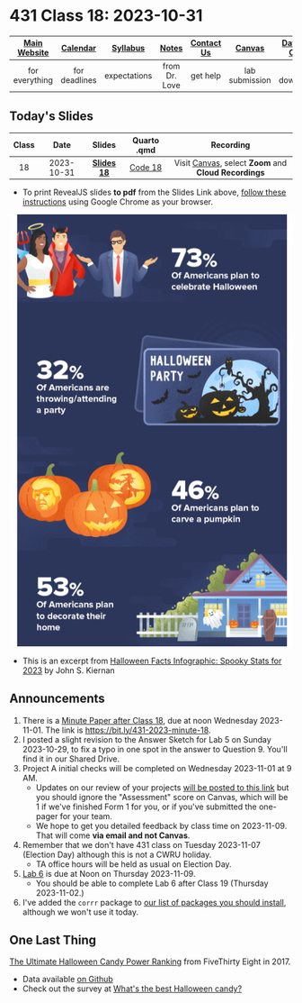 # 431 Class 18: 2023-10-31

[Main Website](https://thomaselove.github.io/431-2023/) | [Calendar](https://thomaselove.github.io/431-2023/calendar.html) | [Syllabus](https://thomaselove.github.io/431-syllabus-2023/) | [Notes](https://thomaselove.github.io/431-notes/) | [Contact Us](https://thomaselove.github.io/431-2023/contact.html) | [Canvas](https://canvas.case.edu) | [Data and Code](https://github.com/THOMASELOVE/431-data)
:-----------: | :--------------: | :----------: | :---------: | :-------------: | :-----------: | :------------:
for everything | for deadlines | expectations | from Dr. Love | get help | lab submission | for downloads

## Today's Slides

Class | Date | Slides | Quarto .qmd | Recording
:---: | :--------: | :------: | :------: | :-------------:
18 | 2023-10-31 | **[Slides 18](https://thomaselove.github.io/431-slides-2023/class18.html)** | [Code 18](https://thomaselove.github.io/431-slides-2023/class18.qmd) | Visit [Canvas](https://canvas.case.edu/), select **Zoom** and **Cloud Recordings**

- To print RevealJS slides **to pdf** from the Slides Link above, [follow these instructions](https://quarto.org/docs/presentations/revealjs/presenting.html#print-to-pdf) using Google Chrome as your browser.

![](halloween.png)

- This is an excerpt from [Halloween Facts Infographic: Spooky Stats for 2023](https://wallethub.com/blog/halloween-facts/25374) by John S. Kiernan

## Announcements

1. There is a [Minute Paper after Class 18](https://bit.ly/431-2023-minute-18), due at noon Wednesday 2023-11-01. The link is <https://bit.ly/431-2023-minute-18>.
2. I posted a slight revision to the Answer Sketch for Lab 5 on Sunday 2023-10-29, to fix a typo in one spot in the answer to Question 9. You'll find it in our Shared Drive.
3. Project A initial checks will be completed on Wednesday 2023-11-01 at 9 AM.
    - Updates on our review of your projects [will be posted to this link](https://github.com/THOMASELOVE/431-classes-2023/blob/main/projA/portfolio_status.md) but you should ignore the "Assessment" score on Canvas, which will be 1 if we've finished Form 1 for you, or if you've submitted the one-pager for your team. 
    - We hope to get you detailed feedback by class time on 2023-11-09. That will come **via email and not Canvas**.
5. Remember that we don't have 431 class on Tuesday 2023-11-07 (Election Day) although this is not a CWRU holiday.
    - TA office hours will be held as usual on Election Day.
6. [Lab 6](https://github.com/THOMASELOVE/431-labs-2023/tree/main) is due at Noon on Thursday 2023-11-09.
    - You should be able to complete Lab 6 after Class 19 (Thursday 2023-11-02.)
7. I've added the `corrr` package to [our list of packages you should install](https://github.com/THOMASELOVE/431-packages), although we won't use it today.
 
## One Last Thing

[The Ultimate Halloween Candy Power Ranking](https://fivethirtyeight.com/videos/the-ultimate-halloween-candy-power-ranking/) from FiveThirty Eight in 2017.

- Data available [on Github](https://github.com/fivethirtyeight/data/tree/master/candy-power-ranking)
- Check out the survey at [What's the best Halloween candy?](https://walthickey.com/2017/10/18/whats-the-best-halloween-candy/)
